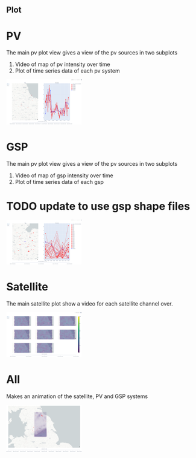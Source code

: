 ## Plot

# PV

The main pv plot view gives a view of the pv sources in two subplots
1. Video of map of pv intensity over time
2. Plot of time series data of each pv system

<img src="images/pv.png" width="200" />

# GSP

The main pv plot view gives a view of the pv sources in two subplots
1. Video of map of gsp intensity over time
2. Plot of time series data of each gsp

# TODO update to use gsp shape files

<img src="images/gsp.png" width="200" />

# Satellite

The main satellite plot show a video for each satellite channel over.

<img src="images/satellite.png" width="200" />

# All

Makes an animation of the satellite, PV and GSP systems

<img src="images/all.png" width="200" />


